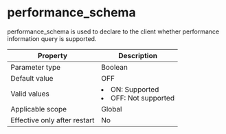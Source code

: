 performance_schema
=======================================
<!-- # docslug#/oceanbase-database/oceanbase-database/V4.0.0/performance_schema-1-2-3 -->
performance_schema is used to declare to the client whether performance information query is supported.


| Property | Description |
|--------|-----------------------------------------------------------------------------------------------------------|
| Parameter type | Boolean |
| Default value | OFF |
| Valid values | <li> ON: Supported   <li> OFF: Not supported |
| Applicable scope | Global |
| Effective only after restart | No |



